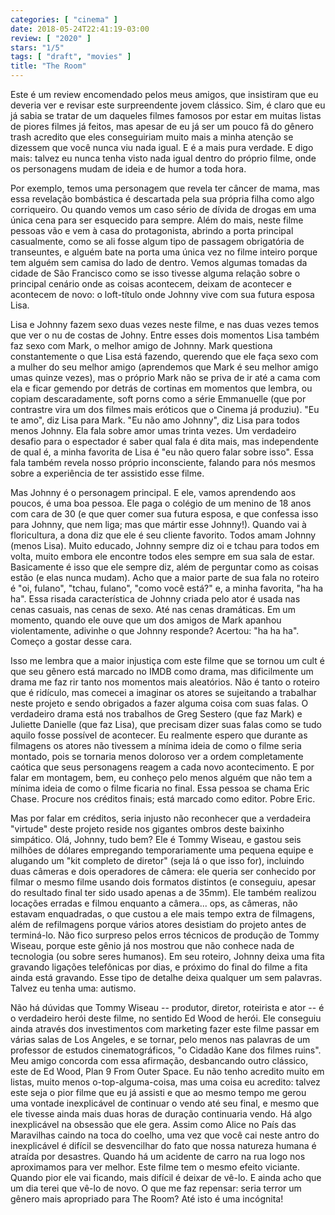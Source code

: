 ```yaml
---
categories: [ "cinema" ]
date: 2018-05-24T22:41:19-03:00
review: [ "2020" ]
stars: "1/5"
tags: [ "draft", "movies" ]
title: "The Room"
---
```

Este é um review encomendado pelos meus amigos, que insistiram que eu deveria ver e revisar este surpreendente jovem clássico. Sim, é claro que eu já sabia se tratar de um daqueles filmes famosos por estar em muitas listas de piores filmes já feitos, mas apesar de eu já ser um pouco fã do gênero trash acredito que eles conseguiriam muito mais a minha atenção se dizessem que você nunca viu nada igual. E é a mais pura verdade. E digo mais: talvez eu nunca tenha visto nada igual dentro do próprio filme, onde os personagens mudam de ideia e de humor a toda hora.

Por exemplo, temos uma personagem que revela ter câncer de mama, mas essa revelação bombástica é descartada pela sua própria filha como algo corriqueiro. Ou quando vemos um caso sério de dívida de drogas em uma única cena para ser esquecido para sempre. Além do mais, neste filme pessoas vão e vem à casa do protagonista, abrindo a porta principal casualmente, como se ali fosse algum tipo de passagem obrigatória de transeuntes, e alguém bate na porta uma única vez no filme inteiro porque tem alguém sem camisa do lado de dentro. Vemos algumas tomadas da cidade de São Francisco como se isso tivesse alguma relação sobre o principal cenário onde as coisas acontecem, deixam de acontecer e acontecem de novo: o loft-título onde Johnny vive com sua futura esposa Lisa.

Lisa e Johnny fazem sexo duas vezes neste filme, e nas duas vezes temos que ver o nu de costas de Johny. Entre esses dois momentos Lisa também faz sexo com Mark, o melhor amigo de Johnny. Mark questiona constantemente o que Lisa está fazendo, querendo que ele faça sexo com a mulher do seu melhor amigo (aprendemos que Mark é seu melhor amigo umas quinze vezes), mas o próprio Mark não se priva de ir até a cama com ela e ficar gemendo por detrás de cortinas em momentos que lembra, ou copiam descaradamente, soft porns como a série Emmanuelle (que por contrastre vira um dos filmes mais eróticos que o Cinema já produziu). "Eu te amo", diz Lisa para Mark. "Eu não amo Johnny", diz Lisa para todos menos Johnny. Ela fala sobre amor umas trinta vezes. Um verdadeiro desafio para o espectador é saber qual fala é dita mais, mas independente de qual é, a minha favorita de Lisa é "eu não quero falar sobre isso". Essa fala também revela nosso próprio inconsciente, falando para nós mesmos sobre a experiência de ter assistido esse filme.

Mas Johnny é o personagem principal. E ele, vamos aprendendo aos poucos, é uma boa pessoa. Ele paga o colégio de um menino de 18 anos com cara de 30 (e que quer comer sua futura esposa, e que confessa isso para Johnny, que nem liga; mas que mártir esse Johnny!). Quando vai à floricultura, a dona diz que ele é seu cliente favorito. Todos amam Johnny (menos Lisa). Muito educado, Johnny sempre diz oi e tchau para todos em volta, muito embora ele encontre todos eles sempre em sua sala de estar. Basicamente é isso que ele sempre diz, além de perguntar como as coisas estão (e elas nunca mudam). Acho que a maior parte de sua fala no roteiro é "oi, fulano", "tchau, fulano", "como você está?" e, a minha favorita, "ha ha ha". Essa risada característica de Johnny criada pelo ator é usada nas cenas casuais, nas cenas de sexo. Até nas cenas dramáticas. Em um momento, quando ele ouve que um dos amigos de Mark apanhou violentamente, adivinhe o que Johnny responde? Acertou: "ha ha ha". Começo a gostar desse cara.

Isso me lembra que a maior injustiça com este filme que se tornou um cult é que seu gênero está marcado no IMDB como drama, mas dificilmente um drama me faz rir tanto nos momentos mais aleatórios. Não é tanto o roteiro que é ridículo, mas comecei a imaginar os atores se sujeitando a trabalhar neste projeto e sendo obrigados a fazer alguma coisa com suas falas. O verdadeiro drama está nos trabalhos de Greg Sestero (que faz Mark) e Juliette Danielle (que faz Lisa), que precisam dizer suas falas como se tudo aquilo fosse possível de acontecer. Eu realmente espero que durante as filmagens os atores não tivessem a mínima ideia de como o filme seria montado, pois se tornaria menos doloroso ver a ordem completamente caótica que seus personagens reagem a cada novo acontecimento. E por falar em montagem, bem, eu conheço pelo menos alguém que não tem a mínima ideia de como o filme ficaria no final. Essa pessoa se chama Eric Chase. Procure nos créditos finais; está marcado como editor. Pobre Eric.

Mas por falar em créditos, seria injusto não reconhecer que a verdadeira "virtude" deste projeto reside nos gigantes ombros deste baixinho simpático. Olá, Johnny, tudo bem? Ele é Tommy Wiseau, e gastou seis milhões de dólares empregando temporariamente uma pequena equipe e alugando um "kit completo de diretor" (seja lá o que isso for), incluindo duas câmeras e dois operadores de câmera: ele queria ser conhecido por filmar o mesmo filme usando dois formatos distintos (e conseguiu, apesar do resultado final ter sido usado apenas a de 35mm). Ele também realizou locações erradas e filmou enquanto a câmera... ops, as câmeras, não estavam enquadradas, o que custou a ele mais tempo extra de filmagens, além de refilmagens porque vários atores desistiam do projeto antes de terminá-lo. Não fico surpreso pelos erros técnicos de produção de Tommy Wiseau, porque este gênio já nos mostrou que não conhece nada de tecnologia (ou sobre seres humanos). Em seu roteiro, Johnny deixa uma fita gravando ligações telefônicas por dias, e próximo do final do filme a fita ainda está gravando. Esse tipo de detalhe deixa qualquer um sem palavras. Talvez eu tenha uma: autismo.

Não há dúvidas que Tommy Wiseau -- produtor, diretor, roteirista e ator -- é o verdadeiro herói deste filme, no sentido Ed Wood de herói. Ele conseguiu ainda através dos investimentos com marketing fazer este filme passar em várias salas de Los Angeles, e se tornar, pelo menos nas palavras de um professor de estudos cinematográficos, "o Cidadão Kane dos filmes ruins". Meu amigo concorda com essa afirmação, desbancando outro clássico, este de Ed Wood, Plan 9 From Outer Space. Eu não tenho acredito muito em listas, muito menos o-top-alguma-coisa, mas uma coisa eu acredito: talvez este seja o pior filme que eu já assisti e que ao mesmo tempo me gerou uma vontade inexplicável de continuar o vendo até seu final, e mesmo que ele tivesse ainda mais duas horas de duração continuaria vendo. Há algo inexplicável na obsessão que ele gera. Assim como Alice no País das Maravilhas caindo na toca do coelho, uma vez que você cai neste antro do inexplicável é difícil se desvencilhar do fato que nossa natureza humana é atraída por desastres. Quando há um acidente de carro na rua logo nos aproximamos para ver melhor. Este filme tem o mesmo efeito viciante. Quando pior ele vai ficando, mais difícil é deixar de vê-lo. E ainda acho que um dia terei que vê-lo de novo. O que me faz repensar: seria terror um gênero mais apropriado para The Room? Até isto é uma incógnita!
